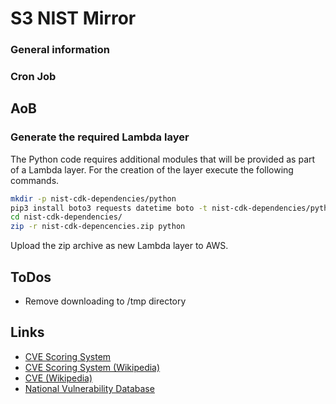 # S3 NIST Mirror

### General information

### Cron Job

## AoB

### Generate the required Lambda layer

The Python code requires additional modules that will be provided as part of
a Lambda layer. For the creation of the layer execute the following commands.

```bash
mkdir -p nist-cdk-dependencies/python
pip3 install boto3 requests datetime boto -t nist-cdk-dependencies/python
cd nist-cdk-dependencies/
zip -r nist-cdk-depencencies.zip python
```

Upload the zip archive as new Lambda layer to AWS.

## ToDos

* Remove downloading to /tmp directory

## Links

* [CVE Scoring System](https://www.first.org/cvss/specification-document)
* [CVE Scoring System (Wikipedia)](https://en.wikipedia.org/wiki/Common_Vulnerability_Scoring_System)
* [CVE (Wikipedia)](https://en.wikipedia.org/wiki/Common_Vulnerabilities_and_Exposures)
* [National Vulnerability Database](https://nvd.nist.gov/)
  